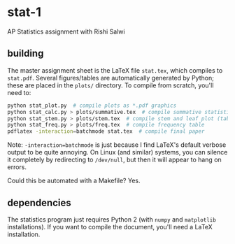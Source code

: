 # stat-1
AP Statistics assignment with Rishi Salwi

## building
The master assignment sheet is the LaTeX file `stat.tex`, which compiles to `stat.pdf`. Several figures/tables are automatically generated by Python; these are placed in the `plots/` directory. To compile from scratch, you'll need to:

``` sh
python stat_plot.py  # compile plots as *.pdf graphics
python stat_calc.py > plots/summative.tex  # compile summative statistics table
python stat_stem.py > plots/stem.tex  # compile stem and leaf plot (table)
python stat_freq.py > plots/freq.tex  # compile frequency table
pdflatex -interaction=batchmode stat.tex  # compile final paper
```

Note: `-interaction=batchmode` is just because I find LaTeX's default verbose output to be quite annoying. On Linux (and similar) systems, you can silence it completely by redirecting to `/dev/null`, but then it will appear to hang on errors.

Could this be automated with a Makefile? Yes.

## dependencies
The statistics program just requires Python 2 (with `numpy` and `matplotlib` installations). If you want to compile the document, you'll need a LaTeX installation.
